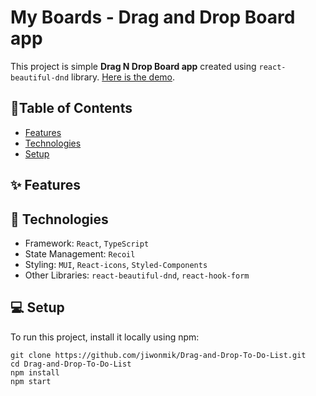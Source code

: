 # **My Boards** - Drag and Drop Board app
This project is simple **Drag N Drop Board app** created using `react-beautiful-dnd` library. [Here is the demo](https://drag-and-drop-to-do-list.vercel.app/).

## 📑Table of Contents
- [Features](#features)
- [Technologies](#technologies)
- [Setup](#setup)

## ✨ Features


## 📂 Technologies
- Framework: `React`, `TypeScript`
- State Management: `Recoil`
- Styling: `MUI`, `React-icons`, `Styled-Components`
- Other Libraries: `react-beautiful-dnd`, `react-hook-form`

## 💻 Setup
To run this project, install it locally using npm:

```shell
git clone https://github.com/jiwonmik/Drag-and-Drop-To-Do-List.git
cd Drag-and-Drop-To-Do-List
npm install
npm start
```